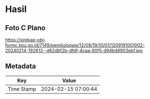 # Hasil

## Foto C Plano

https://sirekap-obj-formc.kpu.go.id/7149/pemilu/ppwp/12/09/19/10/01/1209191001002-20240214-192613--d62dbf2b-dfdf-4caa-80f5-d94bd8903ebf.jpg


## Metadata

| Key        | Value               |
| ---------- | ------------------- |
| Time Stamp | 2024-02-15 07:00:44 |



